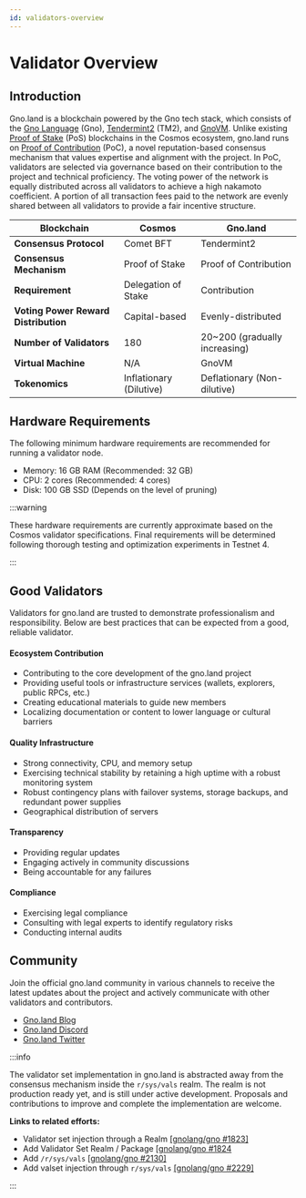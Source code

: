 ```yaml
---
id: validators-overview
---
```


# Validator Overview

## Introduction

Gno.land is a blockchain powered by the Gno tech stack, which consists of
the [Gno Language](https://docs.gno.land/concepts/gno-language/) (Gno),
[Tendermint2](https://docs.gno.land/concepts/tendermint2/) (TM2),
and [GnoVM](https://docs.gno.land/concepts/gnovm/). Unlike
existing [Proof of Stake](https://docs.cosmos.network/v0.46/modules/staking/) (PoS) blockchains in the Cosmos ecosystem,
gno.land runs on [Proof of Contribution](https://docs.gno.land/concepts/proof-of-contribution/) (PoC), a novel
reputation-based consensus mechanism that values expertise and alignment with the project. In PoC, validators are
selected via governance based on their contribution to the project and technical proficiency. The voting power of the
network is equally distributed across all validators to achieve a high nakamoto coefficient. A portion of all
transaction fees paid to the network are evenly shared between all validators to provide a fair incentive structure.

| **Blockchain**                       | Cosmos                  | Gno.land                      |
|--------------------------------------|-------------------------|-------------------------------|
| **Consensus Protocol**               | Comet BFT               | Tendermint2                   |
| **Consensus Mechanism**              | Proof of Stake          | Proof of Contribution         |
| **Requirement**                      | Delegation of Stake     | Contribution                  |
| **Voting Power Reward Distribution** | Capital-based           | Evenly-distributed            |
| **Number of Validators**             | 180                     | 20~200 (gradually increasing) |
| **Virtual Machine**                  | N/A                     | GnoVM                         |
| **Tokenomics**                       | Inflationary (Dilutive) | Deflationary (Non-dilutive)   |

## Hardware Requirements

The following minimum hardware requirements are recommended for running a validator node.

- Memory: 16 GB RAM (Recommended: 32 GB)
- CPU: 2 cores (Recommended: 4 cores)
- Disk: 100 GB SSD (Depends on the level of pruning)

:::warning

These hardware requirements are currently approximate based on the Cosmos validator specifications. Final requirements
will be determined following thorough testing and optimization experiments in Testnet 4.

:::

## Good Validators

Validators for gno.land are trusted to demonstrate professionalism and responsibility. Below are best practices that can
be expected from a good, reliable validator.

#### Ecosystem Contribution

- Contributing to the core development of the gno.land project
- Providing useful tools or infrastructure services (wallets, explorers, public RPCs, etc.)
- Creating educational materials to guide new members
- Localizing documentation or content to lower language or cultural barriers

#### Quality Infrastructure

- Strong connectivity, CPU, and memory setup
- Exercising technical stability by retaining a high uptime with a robust monitoring system
- Robust contingency plans with failover systems, storage backups, and redundant power supplies
- Geographical distribution of servers

#### Transparency

- Providing regular updates
- Engaging actively in community discussions
- Being accountable for any failures

#### Compliance

- Exercising legal compliance
- Consulting with legal experts to identify regulatory risks
- Conducting internal audits

## Community

Join the official gno.land community in various channels to receive the latest updates about the project and actively
communicate with other validators and contributors.

- [Gno.land Blog](https://gno.land/r/gnoland/blog)
- [Gno.land Discord](https://discord.gg/w2MpVEunxr)
- [Gno.land Twitter](https://x.com/_gnoland)

:::info

The validator set implementation in gno.land is abstracted away from the consensus mechanism inside the `r/sys/vals`
realm. The realm is not production ready yet, and is still under active development. Proposals and contributions to
improve and complete the implementation are welcome.

**Links to related efforts:**

- Validator set injection through a Realm [[gnolang/gno #1823]](https://github.com/gnolang/gno/issues/1823)
- Add Validator Set Realm / Package [[gnolang/gno #1824](https://github.com/gnolang/gno/issues/1824)
- Add `/r/sys/vals` [[gnolang/gno #2130]](https://github.com/gnolang/gno/pull/2130)
- Add valset injection through `r/sys/vals` [[gnolang/gno #2229]](https://github.com/gnolang/gno/pull/2229)

:::
